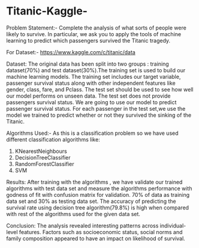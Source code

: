 # Titanic-Kaggle-

Problem Statement:-
Complete the analysis of what sorts of people were likely to survive.
In particular, we ask you to apply the tools of machine learning to predict which passengers survived the Titanic tragedy.

For Dataset:- https://www.kaggle.com/c/titanic/data

Dataset:
The original data has been split into two groups : training dataset(70%) and test dataset(30%).The training set is used to build our
machine learning models. The training set includes our target variable, passenger survival status along with other independent features like
gender, class, fare, and Pclass. The test set should be used to see how well our model performs on unseen data. The test set does not provide
passengers survival status. We are going to use our model to predict passenger survival status. 
For each passenger in the test set,we use the model we trained to predict whether or not they survived the sinking of the Titanic.

Algorithms Used:-
As this is a classification problem so we have used different classification algorithms like:
1. KNearestNeighbours
2. DecisionTreeClassifier
3. RandomForestClassifier
4. SVM

Results:
After training with the algorithms , we have validate our trained algorithms with test data set and measure the algorithms performance with
godness of fit with confusion matrix for validation. 70% of data as training data set and 30% as testing data set. The accuracy of predicting
the survival rate using decision tree algorithm(79.8%) is high when compared with rest of the algorithms used for the given data set.

Conclusion:
The analysis revealed interesting patterns across individual-level features. Factors such as socioeconomic status, social norms and family
composition appeared to have an impact on likelihood of survival. 
